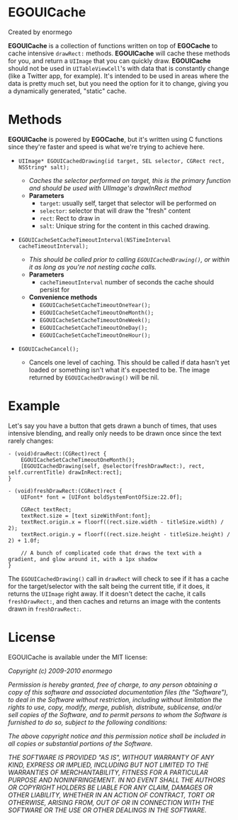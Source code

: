 # EGOUICache

Created by enormego

**EGOUICache** is a collection of functions written on top of **EGOCache** to cache intensive `drawRect:` methods.  **EGOUICache** will cache these methods for you, and return a `UIImage` that you can quickly draw.  **EGOUICache** should not be used in `UITableViewCell`'s with data that is constantly change (like a Twitter app, for example).  It's intended to be used in areas where the data is pretty much set, but you need the option for it to change, giving you a dynamically generated, "static" cache.

# Methods

**EGOUICache** is powered by **EGOCache**, but it's written using C functions since they're faster and speed is what we're trying to achieve here.

*	`UIImage* EGOUICachedDrawing(id target, SEL selector, CGRect rect, NSString* salt);`
	*	*Caches the selector performed on target, this is the primary function and should be used with UIImage's drawInRect method*
	*	**Parameters**
		*	`target`: usually self, target that selector will be performed on
		*	`selector`: selector that will draw the "fresh" content
		*	`rect`: Rect to draw in
		*	`salt`: Unique string for the content in this cached drawing.
		
*	`EGOUICacheSetCacheTimeoutInterval(NSTimeInterval cacheTimeoutInterval);`
	*	*This should be called prior to calling `EGOUICachedDrawing()`, or within it as long as you're not nesting cache calls.*
	*	**Parameters**
		* `cacheTimeoutInterval` number of seconds the cache should persist for
	*	**Convenience methods**
		* `EGOUICacheSetCacheTimeoutOneYear();`
		* `EGOUICacheSetCacheTimeoutOneMonth();`
		* `EGOUICacheSetCacheTimeoutOneWeek();`
		* `EGOUICacheSetCacheTimeoutOneDay();`
		* `EGOUICacheSetCacheTimeoutOneHour();`

*	`EGOUICacheCancel();`
	*	Cancels one level of caching.  This should be called if data hasn't yet loaded or something isn't what it's expected to be.  The image returned by `EGOUICachedDrawing()` will be nil.

# Example

Let's say you have a button that gets drawn a bunch of times, that uses intensive blending, and really only needs to be drawn once since the text rarely changes:

	- (void)drawRect:(CGRect)rect {
		EGOUICacheSetCacheTimeoutOneMonth();
		[EGOUICachedDrawing(self, @selector(freshDrawRect:), rect, self.currentTitle) drawInRect:rect];
	}

	- (void)freshDrawRect:(CGRect)rect {
		UIFont* font = [UIFont boldSystemFontOfSize:22.0f];
	
		CGRect textRect;
		textRect.size = [text sizeWithFont:font];
		textRect.origin.x = floorf((rect.size.width - titleSize.width) / 2);
		textRect.origin.y = floorf((rect.size.height - titleSize.height) / 2) + 1.0f;
	
		// A bunch of complicated code that draws the text with a gradient, and glow around it, with a 1px shadow
	}

The `EGOUICachedDrawing()` call in `drawRect` will check to see if it has a cache for the target/selector with the salt being the current title, if it does, it returns the `UIImage` right away.  If it doesn't detect the cache, it calls `freshDrawRect:`, and then caches and returns an image with the contents drawn in `freshDrawRect:`.

# License

EGOUICache is available under the MIT license:

*Copyright (c) 2009-2010 enormego*

*Permission is hereby granted, free of charge, to any person obtaining a copy*
*of this software and associated documentation files (the "Software"), to deal*
*in the Software without restriction, including without limitation the rights*
*to use, copy, modify, merge, publish, distribute, sublicense, and/or sell*
*copies of the Software, and to permit persons to whom the Software is*
*furnished to do so, subject to the following conditions:*

*The above copyright notice and this permission notice shall be included in*
*all copies or substantial portions of the Software.*

*THE SOFTWARE IS PROVIDED "AS IS", WITHOUT WARRANTY OF ANY KIND, EXPRESS OR*
*IMPLIED, INCLUDING BUT NOT LIMITED TO THE WARRANTIES OF MERCHANTABILITY,*
*FITNESS FOR A PARTICULAR PURPOSE AND NONINFRINGEMENT. IN NO EVENT SHALL THE*
*AUTHORS OR COPYRIGHT HOLDERS BE LIABLE FOR ANY CLAIM, DAMAGES OR OTHER*
*LIABILITY, WHETHER IN AN ACTION OF CONTRACT, TORT OR OTHERWISE, ARISING FROM,*
*OUT OF OR IN CONNECTION WITH THE SOFTWARE OR THE USE OR OTHER DEALINGS IN*
*THE SOFTWARE.*